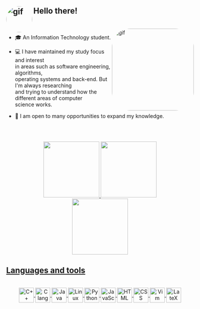 
## Hello there!       <img align="left" alt="gif" height="70" style="border-radius:50px;" src="https://media.tenor.com/S61VCO73mOAAAAAj/linux-tux.gif">
<br>
<img align="right" alt="gif" height="220" style="border-radius:50px;" src="https://media1.tenor.com/m/y-cCxl8uEw0AAAAC/yetopen.gif">

<div align="left">
  
- 🎓 An Information Technology student. <br> 

- 💻 I have maintained my study focus and interest <br>
in areas such as software engineering, algorithms, <br>
operating systems and back-end. But I'm always researching <br>
and trying to understand how the different areas of computer <br>
science works. <br>

- 🧠 I am open to many opportunities to expand my knowledge.
</div>
<br>


##

<div align="center">
  <a href="https://github.com/ciceropaulino">
  <img height="150em" src="https://github-readme-stats.vercel.app/api?username=ciceropaulino&show_icons=true&include_all_commits=true&count_private=true"/>
  <img height="150em" src="http://github-readme-streak-stats.herokuapp.com?user=ciceropaulino"/>
</div>
<div align="center">
  <img height="150em" src="https://github-readme-stats.vercel.app/api/top-langs/?username=ciceropaulino&&layout=compact&langs_count=7"/>
</div>

 ## Languages and tools
  
<div align="center" style="display: inline_block"><br>
  <img align="center" alt="C++" height="40" width="40" src="https://cdn.jsdelivr.net/gh/devicons/devicon/icons/cplusplus/cplusplus-plain.svg">
  <img align="center" alt="C language" height="40" width="40" src="https://cdn.jsdelivr.net/gh/devicons/devicon/icons/c/c-plain.svg">
  <img align="center" alt="Java" height="40" width="40" src="https://cdn.jsdelivr.net/gh/devicons/devicon/icons/java/java-original.svg" />
  <img align="center" alt="Linux" height="40" width="40" src="https://cdn.jsdelivr.net/gh/devicons/devicon/icons/linux/linux-plain.svg">
  <img align="center" alt="Python" height="40" width="40" src="https://cdn.jsdelivr.net/gh/devicons/devicon/icons/python/python-plain.svg">
  <img align="center" alt="JavaScript" height="40" width="40" src="https://cdn.jsdelivr.net/gh/devicons/devicon/icons/javascript/javascript-plain.svg">
  <img align="center" alt="HTML" height="40" width="40" src="https://cdn.jsdelivr.net/gh/devicons/devicon/icons/html5/html5-plain.svg">
  <img align="center" alt="CSS" height="40" width="40" src="https://cdn.jsdelivr.net/gh/devicons/devicon/icons/css3/css3-plain.svg">
  <img align="center" alt="Vim" height="40" width="40" src="https://cdn.jsdelivr.net/gh/devicons/devicon/icons/vim/vim-plain.svg">
  <img align="center" alt="LateX" height="40" width="40" src="https://cdn.jsdelivr.net/gh/devicons/devicon/icons/latex/latex-original.svg">
</div>

##
